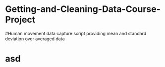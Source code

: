# Getting-and-Cleaning-Data-Course-Project
#Human movement data capture script providing mean and standard deviation over averaged data
# asd
